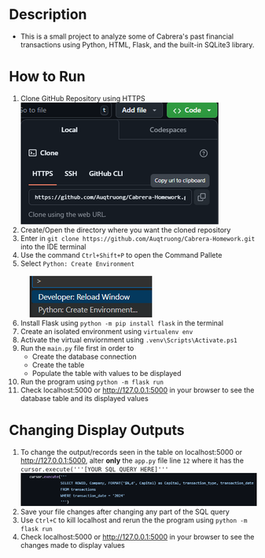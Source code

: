 # Description
- This is a small project to analyze some of Cabrera's past financial transactions using Python, HTML, Flask, and the built-in SQLite3 library.

# How to Run
1. Clone GitHub Repository using HTTPS <br>![](image.png)
2. Create/Open the directory where you want the cloned repository
3. Enter in `git clone https://github.com/Auqtruong/Cabrera-Homework.git` into the IDE terminal
4. Use the command `Ctrl+Shift+P` to open the Command Pallete
5. Select `Python: Create Environment` 
<br><br> &emsp; ![](image-1.png)
6. Install Flask using `python -m pip install flask` in the terminal
7. Create an isolated environment using `virtualenv env` 
8. Activate the virtual enviornment using `.venv\Scripts\Activate.ps1`
9. Run the `main.py` file first in order to 
    - Create the database connection
    - Create the table
    - Populate the table with values to be displayed
10. Run the program using `python -m flask run`
11. Check localhost:5000 or http://127.0.0.1:5000 in your browser to see the database table and its displayed values

# Changing Display Outputs
1. To change the output/records seen in the table on localhost:5000 or http://127.0.0.1:5000, alter <b>only</b> the `app.py` file line `12` where it has the `cursor.execute('''[YOUR SQL QUERY HERE]'''`![](image-2.png)
2. Save your file changes after changing any part of the SQL query
3. Use `Ctrl+C` to kill localhost and rerun the the program using `python -m flask run`
4. Check localhost:5000 or http://127.0.0.1:5000 in your browser to see the changes made to display values
